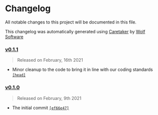 # Changelog

All notable changes to this project will be documented in this file.


This changelog was automatically generated using [Caretaker](https://github.com/DevelopersToolbox/caretaker) by [Wolf Software](https://github.com/WolfSoftware)

### [v0.1.1](https://github.com/SecOpsToolbox/tcp-wrapper-asn-filter/compare/v0.1.0...v0.1.1)

> Released on February, 16th 2021

- Minor cleanup to the code to bring it in line with our coding standards [`[head]`](https://github.com/SecOpsToolbox/tcp-wrapper-asn-filter/commit/)

### [v0.1.0](https://github.com/SecOpsToolbox/tcp-wrapper-asn-filter/releases/v0.1.0)

> Released on February, 9th 2021

- The initial commit [`[ef66e47]`](https://github.com/SecOpsToolbox/tcp-wrapper-asn-filter/commit/ef66e4742d43175d97ed55e8d02767006d4961de)


